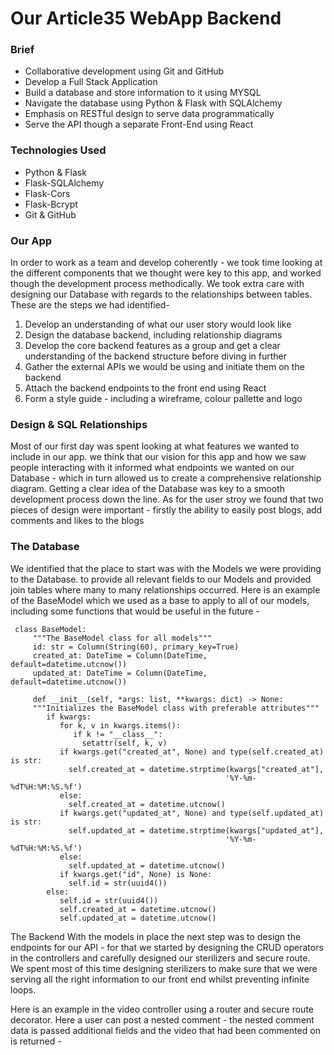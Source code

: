 # Our Article35 WebApp Backend

### Brief
* Collaborative development using Git and GitHub
* Develop a Full Stack Application
* Build a database and store information to it using MYSQL
* Navigate the database using Python & Flask with SQLAlchemy
* Emphasis on RESTful design to serve data programmatically
* Serve the API though a separate Front-End using React
### Technologies Used
* Python & Flask
* Flask-SQLAlchemy
* Flask-Cors
* Flask-Bcrypt
* Git & GitHub
### Our App
In order to work as a team and develop coherently - we took time looking at the different components that we thought were key to this app, and worked though the development process methodically. We took extra care with designing our Database with regards to the relationships between tables. These are the steps we had identified-
1. Develop an understanding of what our user story would look like
2. Design the database backend, including relationship diagrams
3. Develop the core backend features as a group and get a clear understanding of the backend structure before diving in further
4. Gather the external APIs we would be using and initiate them on the backend
5. Attach the backend endpoints to the front end using React
6. Form a style guide - including a wireframe, colour pallette and logo
### Design & SQL Relationships
Most of our first day was spent looking at what features we wanted to include in our app. we think that our vision for this app and how we saw people interacting with it informed what endpoints we wanted on our Database - which in turn allowed us to create a comprehensive relationship diagram. Getting a clear idea of the Database was key to a smooth development process down the line.
As for the user stroy we found that two pieces of design were important - firstly the ability to easily post blogs, add comments and likes to the blogs

### The Database
We identified that the place to start was with the Models we were providing to the Database. to provide all relevant fields to our Models and provided join tables where many to many relationships occurred.
Here is an example of the BaseModel which we used as a base to apply to all of our models, including some functions that would be useful in the future -

     class BaseModel:
         """The BaseModel class for all models"""
         id: str = Column(String(60), primary_key=True)
         created_at: DateTime = Column(DateTime, default=datetime.utcnow())
         updated_at: DateTime = Column(DateTime, default=datetime.utcnow())

         def __init__(self, *args: list, **kwargs: dict) -> None:
         """Initializes the BaseModel class with preferable attributes"""
            if kwargs:
               for k, v in kwargs.items():
                  if k != "__class__":
                    setattr(self, k, v)
               if kwargs.get("created_at", None) and type(self.created_at) is str:
                 self.created_at = datetime.strptime(kwargs["created_at"],
                                                    '%Y-%m-%dT%H:%M:%S.%f')
               else:
                 self.created_at = datetime.utcnow()
               if kwargs.get("updated_at", None) and type(self.updated_at) is str:
                 self.updated_at = datetime.strptime(kwargs["updated_at"],
                                                    '%Y-%m-%dT%H:%M:%S.%f')
               else:
                 self.updated_at = datetime.utcnow()
               if kwargs.get("id", None) is None:
                 self.id = str(uuid4())
            else:
               self.id = str(uuid4())
               self.created_at = datetime.utcnow()
               self.updated_at = datetime.utcnow()

The Backend
With the models in place the next step was to design the endpoints for our API - for that we started by designing the CRUD operators in the controllers and carefully designed our sterilizers and secure route. We spent most of this time designing sterilizers to make sure that we were serving all the right information to our front end whilst preventing infinite loops.

Here is an example in the video controller using a router and secure route decorator. Here a user can post a nested comment - the nested comment data is passed additional fields and the video that had been commented on is returned -